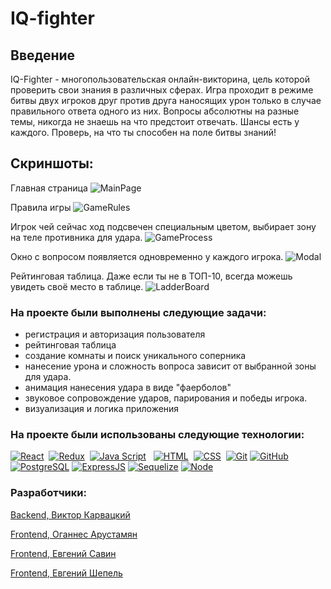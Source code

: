 # IQ-fighter
## Введение
IQ-Fighter - многопользовательская онлайн-викторина, цель которой проверить свои знания в различных сферах. Игра проходит в режиме битвы двух игроков друг против друга наносящих урон только в случае правильного ответа одного из них. Вопросы абсолютны на разные темы, никогда не знаешь на что предстоит отвечать. Шансы есть у каждого. Проверь, на что ты способен на поле битвы знаний!   
## Скриншоты:
Главная страница
![MainPage](https://user-images.githubusercontent.com/39553168/176542732-5f8d63a0-a263-42b3-aacd-79639b1110a6.png)   

Правила игры
![GameRules](https://user-images.githubusercontent.com/39553168/176543662-61e4db3f-1044-4bbb-961c-97248c1a4bfa.png)   

Игрок чей сейчас ход подсвечен специальным цветом, выбирает зону на теле противника для удара.
![GameProcess](https://user-images.githubusercontent.com/39553168/176544693-6be687c8-b80e-4388-aa5b-29df0ea53209.png)

Окно с вопросом появляется одновременно у каждого игрока.
![Modal](https://user-images.githubusercontent.com/39553168/176545215-5a06326f-8975-4345-972f-c13fcecb055f.png)   

Рейтинговая таблица. Даже если ты не в ТОП-10, всегда можешь увидеть своё место в таблице.
![LadderBoard](https://user-images.githubusercontent.com/39553168/176545518-b8b8d49b-d7f1-4751-b2d5-d52234efc01e.png)   

### На проекте были выполнены следующие задачи:
- регистрация и авторизация пользователя
- рейтинговая таблица
- создание комнаты и поиск уникального соперника
- нанесение урона и сложность вопроса зависит от выбранной зоны для удара.
- анимация нанесения удара в виде "фаерболов"
- звуковое сопровождение ударов, парирования и победы игрока.
- визуализация и логика приложения

### На проекте были использованы следующие технологии:

[![React](https://shields.io/badge/-React-f9fbfa?logo=react&style=for-the-badge)](https://reactjs.org/)&nbsp;
[![Redux](https://shields.io/badge/-Redux-710B77?logo=redux&style=for-the-badge)](https://redux.js.org/)&nbsp;
[![Java Script](https://shields.io/badge/-Java_Script-F7DF1E?logo=javascript&style=for-the-badge&logoColor=222)](https://learn.javascript.ru/) &nbsp;
[![HTML](https://shields.io/badge/-HTML5-E34F26?logo=html5&style=for-the-badge&logoColor=fff)](https://html5book.ru/html-html5/)&nbsp;
[![CSS](https://shields.io/badge/-CSS3-1572B6?logo=css3&style=for-the-badge&logoColor=fff)](https://html5book.ru/osnovy-css/)&nbsp;
[![Git](https://shields.io/badge/-Git-f0efe7?logo=git&style=for-the-badge)](https://git-scm.com/)
[![GitHub](https://shields.io/badge/-GitHub-333?logo=GitHub&style=for-the-badge)](https://github.com/)
[![PostgreSQL](https://img.shields.io/badge/-PostgreSQL-f9fbfa?logo=PostgreSQL&style=for-the-badge)](https://www.postgresql.org/)
[![ExpressJS](https://img.shields.io/badge/-Express.js-333?logo=express&style=for-the-badge)](https://expressjs.com/ru/)
[![Sequelize](https://img.shields.io/badge/-Sequelize-f9fbfa?logo=Sequelize&style=for-the-badge)](https://sequelize.org/master/)
[![Node](https://shields.io/badge/-Node-333?logo=node.js&style=for-the-badge)](https://nodejs.org/en/)&nbsp;   

### Разработчики:

<p><a href='https://github.com/VictorKarvatsky'>Backend, Виктор Карвацкий </a></p>
<p><a href='https://github.com/OgArustamian'>Frontend, Оганнес Арустамян </a></p>
<p><a href='https://github.com/JackieSav'>Frontend, Евгений Савин </a></p>
<p><a href='https://github.com/EugeneShepel'>Frontend, Евгений Шепель </a></p>
